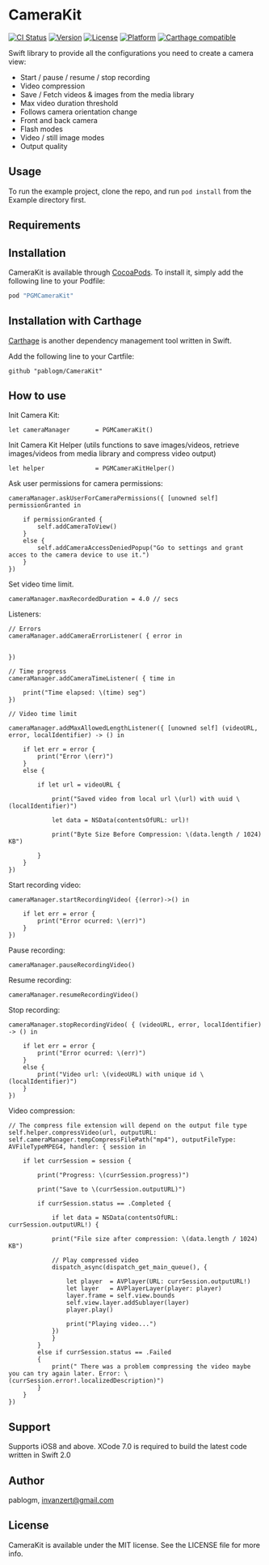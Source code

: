 # CameraKit

[![CI Status](http://img.shields.io/travis/pablogm/CameraKit.svg?style=flat)](https://travis-ci.org/pablogm/CameraKit)
[![Version](https://img.shields.io/cocoapods/v/PGMCameraKit.svg?style=flat)](http://cocoapods.org/pods/PGMCameraKit)
[![License](https://img.shields.io/cocoapods/l/PGMCameraKit.svg?style=flat)](http://cocoapods.org/pods/PGMCameraKit)
[![Platform](https://img.shields.io/cocoapods/p/PGMCameraKit.svg?style=flat)](http://cocoapods.org/pods/PGMCameraKit)
[![Carthage compatible](https://img.shields.io/badge/Carthage-compatible-4BC51D.svg?style=flat)](https://github.com/Carthage/Carthage)

Swift library to provide all the configurations you need to create a camera view: 

* Start / pause / resume / stop recording
* Video compression 
* Save / Fetch videos & images from the media library
* Max video duration threshold
* Follows camera orientation change
* Front and back camera
* Flash modes
* Video / still image modes
* Output quality

## Usage

To run the example project, clone the repo, and run `pod install` from the Example directory first.

## Requirements

## Installation

CameraKit is available through [CocoaPods](http://cocoapods.org). To install
it, simply add the following line to your Podfile:

```ruby
pod "PGMCameraKit"
```

## Installation with Carthage

[Carthage](https://github.com/Carthage/Carthage) is another dependency management tool written in Swift.

Add the following line to your Cartfile:

```
github "pablogm/CameraKit"
```

## How to use

Init Camera Kit:

```
let cameraManager       = PGMCameraKit()
```

Init Camera Kit Helper (utils functions to save images/videos, retrieve images/videos from media library and compress video output)

```
let helper              = PGMCameraKitHelper()
```

Ask user permissions for camera permissions:

```
cameraManager.askUserForCameraPermissions({ [unowned self] permissionGranted in

    if permissionGranted {
        self.addCameraToView()
    }
    else {
        self.addCameraAccessDeniedPopup("Go to settings and grant acces to the camera device to use it.")
    }
})

```

Set video time limit.

```
cameraManager.maxRecordedDuration = 4.0 // secs
```

Listeners:

```
// Errors
cameraManager.addCameraErrorListener( { error in


})

// Time progress
cameraManager.addCameraTimeListener( { time in

    print("Time elapsed: \(time) seg")
})

// Video time limit

cameraManager.addMaxAllowedLengthListener({ [unowned self] (videoURL, error, localIdentifier) -> () in

    if let err = error {
        print("Error \(err)")
    }
    else {

        if let url = videoURL {

            print("Saved video from local url \(url) with uuid \(localIdentifier)")

            let data = NSData(contentsOfURL: url)!

            print("Byte Size Before Compression: \(data.length / 1024) KB")

        }
    }
})
```

Start recording video:

```
cameraManager.startRecordingVideo( {(error)->() in

    if let err = error {
        print("Error ocurred: \(err)")
    }
})
```

Pause recording:

```
cameraManager.pauseRecordingVideo()
```

Resume recording:

```
cameraManager.resumeRecordingVideo()
```

Stop recording:

```
cameraManager.stopRecordingVideo( { (videoURL, error, localIdentifier) -> () in

    if let err = error {
        print("Error ocurred: \(err)")
    }
    else {
        print("Video url: \(videoURL) with unique id \(localIdentifier)")
    }
})
```


Video compression:

```
// The compress file extension will depend on the output file type
self.helper.compressVideo(url, outputURL: self.cameraManager.tempCompressFilePath("mp4"), outputFileType: AVFileTypeMPEG4, handler: { session in

    if let currSession = session {

        print("Progress: \(currSession.progress)")

        print("Save to \(currSession.outputURL)")

        if currSession.status == .Completed {

            if let data = NSData(contentsOfURL: currSession.outputURL!) {

            print("File size after compression: \(data.length / 1024) KB")

            // Play compressed video
            dispatch_async(dispatch_get_main_queue(), {

                let player  = AVPlayer(URL: currSession.outputURL!)
                let layer   = AVPlayerLayer(player: player)
                layer.frame = self.view.bounds
                self.view.layer.addSublayer(layer)
                player.play()

                print("Playing video...")
            })
            }
        }
        else if currSession.status == .Failed
        {
            print(" There was a problem compressing the video maybe you can try again later. Error: \(currSession.error!.localizedDescription)")
        }
    }
})
```



## Support

Supports iOS8 and above. XCode 7.0 is required to build the latest code written in Swift 2.0

## Author

pablogm, invanzert@gmail.com

## License

CameraKit is available under the MIT license. See the LICENSE file for more info.
